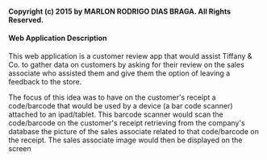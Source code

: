 #### Copyright (c) 2015 by MARLON RODRIGO DIAS BRAGA. All Rights Reserved.

#### Web Application Description

This web application is a customer review app that would assist Tiffany & Co. to gather data on customers by asking for their review on the sales associate who assisted them and give them the option of leaving a feedback to the store.

The focus of this idea was to have on the customer's receipt a code/barcode that would be used by a device (a bar code scanner) attached to an ipad/tablet. This barcode scanner would scan the code/barcode on the customer's receipt retrieving from the company's database the picture of the sales associate related to that code/barcode on the receipt. The sales associate image would then be displayed on the screen


